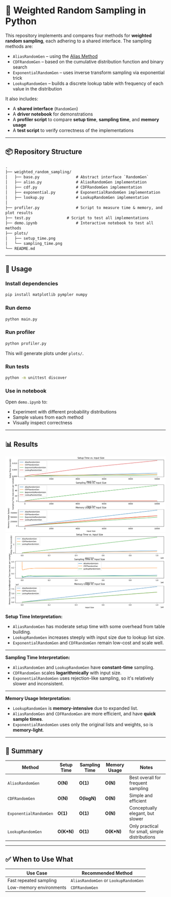 # 🎲 Weighted Random Sampling in Python

This repository implements and compares four methods for **weighted random sampling**, each adhering to a shared interface. The sampling methods are:

- `AliasRandomGen` – using the [Alias Method](https://en.wikipedia.org/wiki/Alias_method)
- `CDFRandomGen` – based on the cumulative distribution function and binary search
- `ExponentialRandomGen` – uses inverse transform sampling via exponential trick
- `LookupRandomGen` – builds a discrete lookup table with frequency of each value in the distribution

It also includes:
- A **shared interface** (`RandomGen`)
- A **driver notebook** for demonstrations
- A **profiler script** to compare **setup time**, **sampling time**, and **memory usage**
- A **test script** to verify correctness of the implementations

---

## 📦 Repository Structure

```
.
├── weighted_random_sampling/
│   ├── base.py                # Abstract interface `RandomGen`
│   ├── alias.py               # AliasRandomGen implementation
│   ├── cdf.py                 # CDFRandomGen implementation
│   ├── exponential.py         # ExponentialRandomGen implementation
│   ├── lookup.py              # LookupRandomGen implementation
│
├── profiler.py                # Script to measure time & memory, and plot results
├── test.py                # Script to test all implementations
├── demo.ipynb                 # Interactive notebook to test all methods
├── plots/
│   ├── setup_time.png
│   └── sampling_time.png
└── README.md
```

---

## 🧪 Usage

### Install dependencies

```bash
pip install matplotlib pympler numpy
```

### Run demo

```bash
python main.py
```

### Run profiler

```bash
python profiler.py
```

This will generate plots under `plots/`.

### Run tests

```bash
python -m unittest discover
```


### Use in notebook

Open `demo.ipynb` to:
- Experiment with different probability distributions
- Sample values from each method
- Visually inspect correctness

---

## 📊 Results

![All four methods compared](plots/timing_and_memory_comparison.png)
![Without the Exponential method](plots/without_exponential.png)


**Setup Time Interpretation:**  
- `AliasRandomGen` has moderate setup time with some overhead from table building.  
- `LookupRandomGen` increases steeply with input size due to lookup list size.
- `ExponentialRandomGen` and `CDFRandomGen` remain low-cost and scale well.

---

**Sampling Time Interpretation:**  
- `AliasRandomGen` and `LookupRandomGen` have **constant-time** sampling.
- `CDFRandomGen` scales **logarithmically** with input size.
- `ExponentialRandomGen` uses rejection-like sampling, so it's relatively slower and inconsistent.

---

**Memory Usage Interpretation:**  
- `LookupRandomGen` is **memory-intensive** due to expanded list.
- `AliasRandomGen` and `CDFRandomGen` are more efficient, and have **quick sample times**.
- `ExponentialRandomGen` uses only the original lists and weights, so is **memory-light**.

---

## 📌 Summary

| Method              | Setup Time | Sampling Time | Memory Usage | Notes |
|---------------------|------------|----------------|----------------|-------|
| `AliasRandomGen`    | **O(N)**     | **O(1)**        | **O(N)**       | Best overall for frequent sampling |
| `CDFRandomGen`      | **O(N)**        | **O(logN)**        | **O(N)**            | Simple and efficient |
| `ExponentialRandomGen` | **O(1)**     | **O(1)**            | **O(N)**            | Conceptually elegant, but slower |
| `LookupRandomGen`   | **O(K*N)**       | **O(1)**        | **O(K*N)**           | Only practical for small, simple distributions |
---

## ✅ When to Use What

| Use Case                         | Recommended Method       |
|----------------------------------|---------------------------|
| Fast repeated sampling           | `AliasRandomGen` or `LookupRandomGen` |
| Low-memory environments          | `CDFRandomGen`            |
